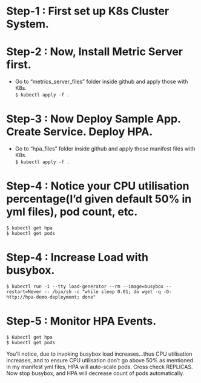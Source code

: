 # Step-1 : First set up K8s Cluster System.

# Step-2 : Now, Install Metric Server first.
-	Go to “metrics_server_files” folder inside github and apply those with K8s. <br>
  `$ kubectl apply -f .`

# Step-3 : Now Deploy Sample App. Create Service. Deploy HPA.
-	Go to “hpa_files” folder inside github and apply those manifest files with K8s. <br>
  `$ kubectl apply -f .`

# Step-4 : Notice your CPU utilisation percentage(I’d given default 50% in yml files), pod count, etc.
	$ kubectl get hpa
	$ kubectl get pods

# Step-4 : Increase Load with busybox. <br>
  `$ kubectl run -i --tty load-generator --rm --image=busybox --restart=Never -- /bin/sh -c "while sleep 0.01; do wget -q -O- http://hpa-demo-deployment; done"`

# Step-5 : Monitor HPA Events.
	$ Kubectl get hpa
	$ kubectl get pods

You’ll notice, due to invoking busybox load increases…thus CPU utilisation increases, and to ensure CPU utilisation 
don’t go above 50% as mentioned in my manifest yml files, HPA will auto-scale pods. Cross check REPLICAS.<br>
Now stop busybox, and HPA will decrease count of pods automatically.

